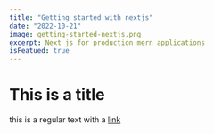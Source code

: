```yaml
---
title: "Getting started with nextjs"
date: "2022-10-21"
image: getting-started-nextjs.png
excerpt: Next js for production mern applications
isFeatued: true
---
```


# This is a title

this is a regular text with a [link](https://google.com)
